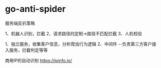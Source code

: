 # go-anti-spider
服务端反扒策略

1、机器人识别，拦截
2、请求路径的定制->路径不匹配拦截
3、人机校验

1、独立服务，收集客户信息，分析爬虫行为逻辑
2、中间件 --负责第三方客户接入服务，拦截判定等等

商用IP的自动识别
https://ipinfo.io/

